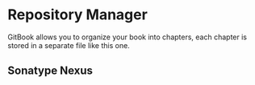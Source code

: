 # Repository Manager

<!-- toc --> 

GitBook allows you to organize your book into chapters, each chapter is stored in a separate file like this one.

## Sonatype Nexus


